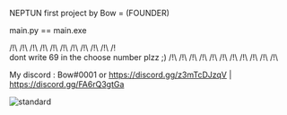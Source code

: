 NEPTUN first project by Bow = (FOUNDER)

main.py == main.exe


/!\ /!\ /!\ /!\ /!\ /!\ /!\ /!\ /!\ /!\ /!\
dont write 69 in the choose number plzz  ;) 
/!\ /!\ /!\ /!\ /!\ /!\ /!\ /!\ /!\ /!\ /!\


My discord : Bow#0001
or 
https://discord.gg/z3mTcDJzqV
| https://discord.gg/FA6rQ3gtGa


![standard](https://user-images.githubusercontent.com/106935905/172075823-e5fbfa75-cbf6-4a97-be56-133ecf2ebb79.gif)
